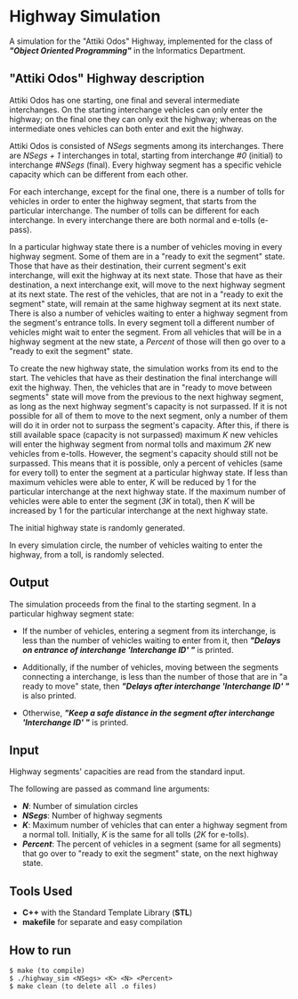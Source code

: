 # Highway Simulation 
A simulation for the "Attiki Odos" Highway, implemented for the class of ***"Object Oriented Programming"*** in the Informatics Department.

## "Attiki Odos" Highway description

Attiki Odos has one starting, one final and several intermediate interchanges. On the starting interchange vehicles can only enter the highway; on the final one they can only exit the highway; whereas on the intermediate ones vehicles can both enter and exit the highway.  

Attiki Odos is consisted of *NSegs* segments among its interchanges. There are *NSegs + 1* interchanges in total, starting from interchange *#0* (initial) to interchange *#NSegs* (final). Every highway segment has a specific vehicle capacity which can be different from each other. 

For each interchange, except for the final one, there is a number of tolls for vehicles in order to enter the highway segment, that starts from the particular interchange. The number of tolls can be different for each interchange. In every interchange there are both normal and e-tolls (e-pass).

In a particular highway state there is a number of vehicles moving in every highway segment. Some of them are in a "ready to exit the segment" state. Those that have as their destination, their current segment's exit interchange, will exit the highway at its next state. Those that have as their destination, a next interchange exit, will move to the next highway segment at its next state. The rest of the vehicles, that are not in a "ready to exit the segment" state, will remain at the same highway segment at its next state. There is also a number of vehicles waiting to enter a highway segment from the segment's entrance tolls. In every segment toll a different number of vehicles might wait to enter the segment. From all vehicles that will be in a highway segment at the new state, a *Percent* of those will then go over to a "ready to exit the segment" state.

To create the new highway state, the simulation works from its end to the start. The vehicles that have as their destination the final interchange will exit the highway. Then, the vehicles that are in "ready to move between segments" state will move from the previous to the next highway segment, as long as the next highway segment's capacity is not surpassed. If it is not possible for all of them to move to the next segment, only a number of them will do it in order not to surpass the segment's capacity. After this, if there is still available space (capacity is not surpassed) maximum *K* new vehicles will enter the highway segment from normal tolls and maximum *2K* new vehicles from e-tolls. However, the segment's capacity should still not be surpassed. This means that it is possible, only a percent of vehicles (same for every toll) to enter the segment at a particular highway state. If less than maximum vehicles were able to enter, *K* will be reduced by 1 for the particular interchange at the next highway state. If the maximum number of vehicles were able to enter the segment (*3K* in total), then *K* will be increased by 1 for the particular interchange at the next highway state.

The initial highway state is randomly generated. 

In every simulation circle, the number of vehicles waiting to enter the highway, from a toll, is randomly selected. 

## Output

The simulation proceeds from the final to the starting segment. In a particular highway segment state:

- If the number of vehicles, entering a segment from its interchange, is less than the number of vehicles waiting to enter from it, then ***"Delays on entrance of interchange 'Interchange ID' "*** is printed.

- Additionally, if the number of vehicles, moving between the segments connecting a interchange, is less than the number of those that are in "a ready to move" state, then ***"Delays after interchange 'Interchange ID' "*** is also printed. 

- Otherwise, ***"Keep a safe distance in the segment after interchange 'Interchange ID' "*** is printed.

## Input 

Highway segments' capacities are read from the standard input.

The following are passed as command line arguments:

- ***N***: Number of simulation circles
- ***NSegs***: Number of highway segments
- ***K***: Maximum number of vehicles that can enter a highway segment from a normal toll. Initially, *K* is the same for all tolls (*2K* for e-tolls).
- ***Percent***: The percent of vehicles in a segment (same for all segments) that go over to "ready to exit the segment" state, on the next highway state.


## Tools Used
- **C++** with the Standard Template Library (**STL**)
- **makefile** for separate and easy compilation

## How to run

```
$ make (to compile)
$ ./highway_sim <NSegs> <K> <N> <Percent>
$ make clean (to delete all .o files)
```
